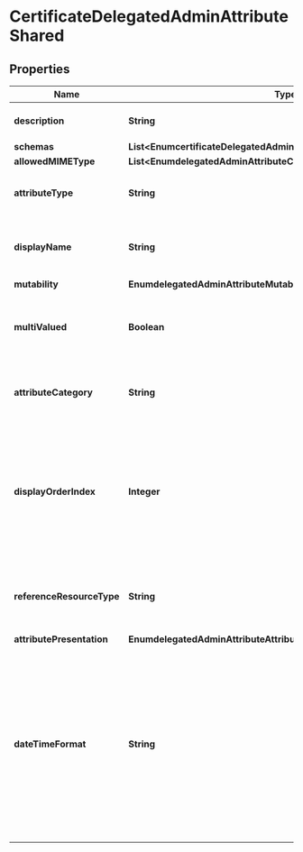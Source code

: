 

# CertificateDelegatedAdminAttributeShared


## Properties

| Name | Type | Description | Notes |
|------------ | ------------- | ------------- | -------------|
|**description** | **String** | A description for this Delegated Admin Attribute |  [optional] |
|**schemas** | **List&lt;EnumcertificateDelegatedAdminAttributeSchemaUrn&gt;** |  |  |
|**allowedMIMEType** | **List&lt;EnumdelegatedAdminAttributeCertificateAllowedMIMETypeProp&gt;** |  |  [optional] |
|**attributeType** | **String** | Specifies the name or OID of the LDAP attribute type. |  |
|**displayName** | **String** | A human readable display name for this Delegated Admin Attribute. |  |
|**mutability** | **EnumdelegatedAdminAttributeMutabilityProp** |  |  [optional] |
|**multiValued** | **Boolean** | Indicates whether this Delegated Admin Attribute may have multiple values. |  [optional] |
|**attributeCategory** | **String** | Specifies which attribute category this attribute belongs to. |  [optional] |
|**displayOrderIndex** | **Integer** | This property determines a display order for attributes within a given attribute category. Attributes are ordered within their category based on this index from least to greatest. |  [optional] |
|**referenceResourceType** | **String** | For LDAP attributes with DN syntax, specifies what kind of resource is referenced. |  [optional] |
|**attributePresentation** | **EnumdelegatedAdminAttributeAttributePresentationProp** |  |  [optional] |
|**dateTimeFormat** | **String** | Specifies the format string that is used to present a date and/or time value to the user of the app. This property only applies to LDAP attribute types whose LDAP syntax is GeneralizedTime and is ignored if the attribute type has any other syntax. |  [optional] |



